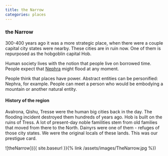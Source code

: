 ```yaml
---
title: the Narrow
categories: places
---
```


### the Narrow


300-400 years ago it was a more strategic place, when there were a couple capital city states were nearby. These cities are in ruin now. One of them is repurposed as the hobgoblin capital Hob.

Human society lives with the notion that people live on borrowed time. People expect that [Nephra](Nephra) might flood at any moment. 

People think that places have power. Abstract entities can be personified: Nephra, for example. People can meet a person who would be embodying a mountain or another natural entity. 


#### History of the region
Avalrona, Qishu, Tresse were the human big cities back in the day. The flooding incident destroyed them hundreds of years ago. Hob is built on the ruins of Tress. A lot of present-day noble familities stem from old families that moved from there to the North. Dainyrs were one of them - refuges of those city states. We were the original locals of these lands. This was our prestigue card.

![theNarrow]({{ site.baseurl }}{% link /assets/images/TheNarrow.jpg %})